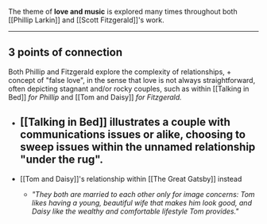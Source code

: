The theme of **love and music** is explored many times throughout both [[Phillip Larkin]] and [[Scott Fitzgerald]]'s work.

-----
## 3 points of connection 
Both Phillip and Fitzgerald explore the complexity of relationships, + concept of "false love", in the sense that love is not always straightforward, often depicting stagnant and/or rocky couples, such as within [[Talking in Bed]] *for Phillip* and [[Tom and Daisy]] *for Fitzgerald.*

- [[Talking in Bed]] illustrates a couple with communications issues or alike, choosing to sweep issues within the unnamed relationship "under the rug".
	- 


- [[Tom and Daisy]]'s relationship within [[The Great Gatsby]] instead
	- *"They both are married to each other only for image concerns: Tom likes having a young, beautiful wife that makes him look good, and Daisy like the wealthy and comfortable lifestyle Tom provides."*
